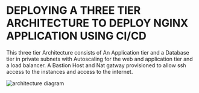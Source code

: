 # DEPLOYING A THREE TIER ARCHITECTURE TO DEPLOY NGINX APPLICATION USING CI/CD

This three tier Architecture consists of An Application tier and a Database tier in private subnets with Autoscaling for the web and application tier and a load balancer. A Bastion Host and Nat gatway provisioned to allow ssh access to the instances and access to the internet.

![architecture diagram](../infra-application/Images/application%20image.jpg)

